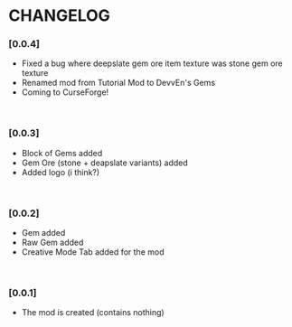# CHANGELOG

### [0.0.4]
- Fixed a bug where deepslate gem ore item texture was stone gem ore texture
- Renamed mod from Tutorial Mod to DevvEn's Gems  
- Coming to CurseForge!  
<br>

### [0.0.3]
- Block of Gems added  
- Gem Ore (stone + deapslate variants) added  
- Added logo (i think?)  
<br>

### [0.0.2]
- Gem added  
- Raw Gem added  
- Creative Mode Tab added for the mod  
<br>

### [0.0.1]
- The mod is created (contains nothing)  
